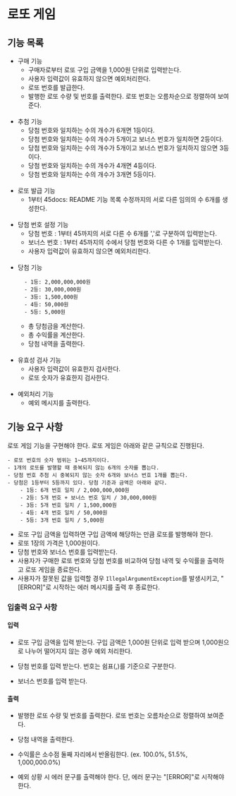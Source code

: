 # 로또 게임

## 기능 목록
- 구매 기능
  - 구매자로부터 로또 구입 금액을 1,000원 단위로 입력받는다.
  - 사용자 입력값이 유효하지 않으면 예외처리한다.
  - 로또 번호를 발급한다.
  - 발행한 로또 수량 및 번호를 출력한다. 로또 번호는 오름차순으로 정렬하여 보여준다.<br/><br/>
- 추첨 기능
  - 당첨 번호와 일치하는 수의 개수가 6개면 1등이다.
  - 당첨 번호와 일치하는 수의 개수가 5개이고 보너스 번호가 일치하면 2등이다.
  - 당첨 번호와 일치하는 수의 개수가 5개이고 보너스 번호가 일치하지 않으면 3등이다.
  - 당첨 번호와 일치하는 수의 개수가 4개면 4등이다.
  - 당첨 번호와 일치하는 수의 개수가 3개면 5등이다.<br/><br/>
- 로또 발급 기능
  - 1부터 45docs: README 기능 목록 수정까지의 서로 다른 임의의 수 6개를 생성한다.<br/><br/>
- 당첨 번호 설정 기능
  - 당첨 번호 : 1부터 45까지의 서로 다른 수 6개를 ','로 구분하여 입력받는다.
  - 보너스 번호 : 1부터 45까지의 수에서 당첨 번호와 다른 수 1개를 입력받는다.
  - 사용자 입력값이 유효하지 않으면 예외처리한다.<br/><br/>
- 당첨 기능
  ```
    - 1등: 2,000,000,000원
    - 2등: 30,000,000원
    - 3등: 1,500,000원
    - 4등: 50,000원
    - 5등: 5,000원
  ```
  - 총 당첨금을 계산한다.
  - 총 수익률을 계산한다.
  - 당첨 내역을 출력한다.<br/><br/>
- 유효성 검사 기능
  - 사용자 입력값이 유효한지 검사한다.
  - 로또 숫자가 유효한지 검사한다.<br/><br/>
- 예외처리 기능
  - 예외 메시지를 출력한다.

## 기능 요구 사항

로또 게임 기능을 구현해야 한다. 로또 게임은 아래와 같은 규칙으로 진행된다.

```
- 로또 번호의 숫자 범위는 1~45까지이다.
- 1개의 로또를 발행할 때 중복되지 않는 6개의 숫자를 뽑는다.
- 당첨 번호 추첨 시 중복되지 않는 숫자 6개와 보너스 번호 1개를 뽑는다.
- 당첨은 1등부터 5등까지 있다. 당첨 기준과 금액은 아래와 같다.
    - 1등: 6개 번호 일치 / 2,000,000,000원
    - 2등: 5개 번호 + 보너스 번호 일치 / 30,000,000원
    - 3등: 5개 번호 일치 / 1,500,000원
    - 4등: 4개 번호 일치 / 50,000원
    - 5등: 3개 번호 일치 / 5,000원
```
- 로또 구입 금액을 입력하면 구입 금액에 해당하는 만큼 로또를 발행해야 한다.
- 로또 1장의 가격은 1,000원이다.
- 당첨 번호와 보너스 번호를 입력받는다.
- 사용자가 구매한 로또 번호와 당첨 번호를 비교하여 당첨 내역 및 수익률을 출력하고 로또 게임을 종료한다.
- 사용자가 잘못된 값을 입력할 경우 `IllegalArgumentException`를 발생시키고, "[ERROR]"로 시작하는 에러 메시지를 출력 후 종료한다.

### 입출력 요구 사항

#### 입력

- 로또 구입 금액을 입력 받는다. 구입 금액은 1,000원 단위로 입력 받으며 1,000원으로 나누어 떨어지지 않는 경우 예외 처리한다.

- 당첨 번호를 입력 받는다. 번호는 쉼표(,)를 기준으로 구분한다.

- 보너스 번호를 입력 받는다.

#### 출력

- 발행한 로또 수량 및 번호를 출력한다. 로또 번호는 오름차순으로 정렬하여 보여준다.

- 당첨 내역을 출력한다.

- 수익률은 소수점 둘째 자리에서 반올림한다. (ex. 100.0%, 51.5%, 1,000,000.0%)

- 예외 상황 시 에러 문구를 출력해야 한다. 단, 에러 문구는 "[ERROR]"로 시작해야 한다.